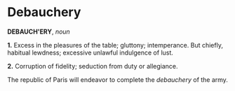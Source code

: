 # Debauchery

**DEBAUCH'ERY**, _noun_

**1.** Excess in the pleasures of the table; gluttony; intemperance. But chiefly, habitual lewdness; excessive unlawful indulgence of lust.

**2.** Corruption of fidelity; seduction from duty or allegiance.

The republic of Paris will endeavor to complete the _debauchery_ of the army.